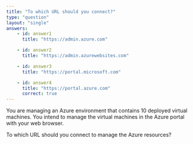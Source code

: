 ```yaml
---
title: "To which URL should you connect?"
type: "question"
layout: "single"
answers:
    - id: answer1
      title: "https://admin.azure.com"

    - id: answer2
      title: "https://admin.azurewebsites.com"

    - id: answer3
      title: "https://portal.microsoft.com"

    - id: answer4
      title: "https://portal.azure.com"
      correct: true
---
```


You are managing an Azure environment that contains 10 deployed virtual machines. You intend to manage the virtual machines in the Azure portal with your web browser. 

To which URL should you connect to manage the Azure resources?